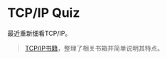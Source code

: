 TCP/IP Quiz
===============================

最近重新细看TCP/IP。

> [TCP/IP书籍](Books.md)，整理了相关书箱并简单说明其特点。


